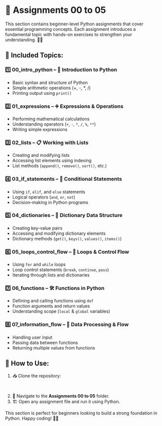 # 📂 **Assignments 00 to 05**  

This section contains beginner-level Python assignments that cover essential programming concepts. Each assignment introduces a fundamental topic with hands-on exercises to strengthen your understanding. 🐍✨  

## 📌 **Included Topics:**  

### **1️⃣ 00_intro_python** – 🐍 Introduction to Python  
   - Basic syntax and structure of Python  
   - Simple arithmetic operations (+, -, *, /)  
   - Printing output using `print()`  

### **2️⃣ 01_expressions** – ➕ Expressions & Operations  
   - Performing mathematical calculations  
   - Understanding operators (`+`, `-`, `*`, `/`, `%`, `**`)  
   - Writing simple expressions  

### **3️⃣ 02_lists** – 📋 Working with Lists  
   - Creating and modifying lists  
   - Accessing list elements using indexing  
   - List methods (`append()`, `remove()`, `sort()`, etc.)  

### **4️⃣ 03_if_statements** – 🔀 Conditional Statements  
   - Using `if`, `elif`, and `else` statements  
   - Logical operators (`and`, `or`, `not`)  
   - Decision-making in Python programs  

### **5️⃣ 04_dictionaries** – 📖 Dictionary Data Structure  
   - Creating key-value pairs  
   - Accessing and modifying dictionary elements  
   - Dictionary methods (`get()`, `keys()`, `values()`, `items()`)  

### **6️⃣ 05_loops_control_flow** – 🔁 Loops & Control Flow  
   - Using `for` and `while` loops  
   - Loop control statements (`break`, `continue`, `pass`)  
   - Iterating through lists and dictionaries  

### **7️⃣ 06_functions** – 🛠️ Functions in Python  
   - Defining and calling functions using `def`  
   - Function arguments and return values  
   - Understanding scope (`local` & `global` variables)  

### **8️⃣ 07_information_flow** – 🔄 Data Processing & Flow  
   - Handling user input  
   - Passing data between functions  
   - Returning multiple values from functions  

## 🚀 **How to Use:**  
1. 📥 Clone the repository:  
   ```bash
 
   ```
2. 📂 Navigate to the **Assignments 00 to 05** folder.  
3. 🏗️ Open any assignment file and run it using Python.  

This section is perfect for beginners looking to build a strong foundation in Python. Happy coding! 🎯🐍
